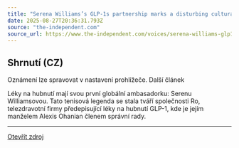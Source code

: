 ```yaml
---
title: "Serena Williams’s GLP-1s partnership marks a disturbing cultural turning point"
date: 2025-08-27T20:36:31.793Z
source: "the-independent.com"
source_url: https://www.the-independent.com/voices/serena-williams-glp1-weight-loss-drugs-ro-alexis-ohanian-b2813255.html
---
```


## Shrnutí (CZ)
Oznámení lze spravovat v nastavení prohlížeče. Další článek

Léky na hubnutí mají svou první globální ambasadorku: Serenu Williamsovou. Tato tenisová legenda se stala tváří společnosti Ro, telezdravotní firmy předepisující léky na hubnutí GLP-1, kde je jejím manželem Alexis Ohanian členem správní rady.

---

[Otevřít zdroj](https://www.the-independent.com/voices/serena-williams-glp1-weight-loss-drugs-ro-alexis-ohanian-b2813255.html)
